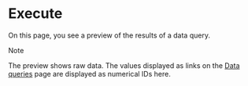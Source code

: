 # Execute
 
On this page, you see a preview of the results of a data query.

> [!NOTE]
> The preview shows raw data. The values displayed as links on the [Data queries](../../../../data-queries) page are displayed as numerical IDs here.
